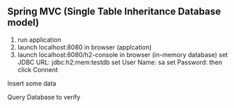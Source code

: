 ## Spring MVC (Single Table Inheritance Database model)

1. run application
2. launch localhost:8080 in browser (applcation)
3. launch localhost:8080/h2-console in browser  (in-memory database)
	set JDBC URL: jdbc:h2:mem:testdb
	set User Name: sa
	set Password:
    then click Connent

Insert some data

Query Database to verify

